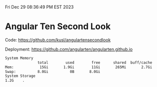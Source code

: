 Fri Dec 29 08:36:49 PM EST 2023

# Angular Ten Second Look

Code: https://github.com/kusl/angulartensecondlook

Deployment: https://github.com/angularten/angularten.github.io

```bash
System Memory
               total        used        free      shared  buff/cache   available
Mem:            15Gi       1.9Gi        11Gi       265Mi       2.7Gi        13Gi
Swap:          8.0Gi          0B       8.0Gi
System Storage
1.2G	.
